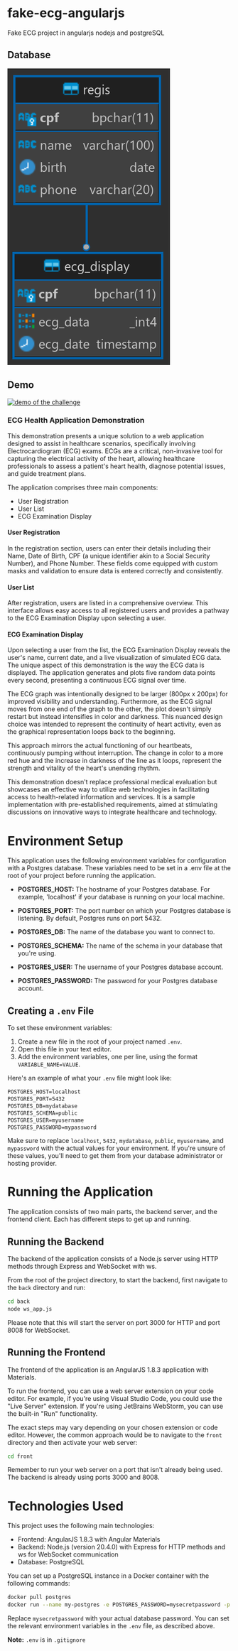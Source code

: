 # fake-ecg-angularjs
Fake ECG project in angularjs nodejs and postgreSQL


## Database
![ecg_db](ecg_db.png)


## Demo
[![demo of the challenge](ecg_thumbnail.gif)](https://drive.google.com/file/d/1_878roeU_hJPNIUDepr8CehWXfrg0Y57/preview)

### ECG Health Application Demonstration

This demonstration presents a unique solution to a web application designed to assist in healthcare scenarios, specifically involving Electrocardiogram (ECG) exams. ECGs are a critical, non-invasive tool for capturing the electrical activity of the heart, allowing healthcare professionals to assess a patient's heart health, diagnose potential issues, and guide treatment plans.

The application comprises three main components:

- User Registration
- User List
- ECG Examination Display

#### User Registration
In the registration section, users can enter their details including their Name, Date of Birth, CPF (a unique identifier akin to a Social Security Number), and Phone Number. These fields come equipped with custom masks and validation to ensure data is entered correctly and consistently.

#### User List
After registration, users are listed in a comprehensive overview. This interface allows easy access to all registered users and provides a pathway to the ECG Examination Display upon selecting a user.

#### ECG Examination Display
Upon selecting a user from the list, the ECG Examination Display reveals the user's name, current date, and a live visualization of simulated ECG data. The unique aspect of this demonstration is the way the ECG data is displayed. The application generates and plots five random data points every second, presenting a continuous ECG signal over time.

The ECG graph was intentionally designed to be larger (800px x 200px) for improved visibility and understanding. Furthermore, as the ECG signal moves from one end of the graph to the other, the plot doesn't simply restart but instead intensifies in color and darkness. This nuanced design choice was intended to represent the continuity of heart activity, even as the graphical representation loops back to the beginning.

This approach mirrors the actual functioning of our heartbeats, continuously pumping without interruption. The change in color to a more red hue and the increase in darkness of the line as it loops, represent the strength and vitality of the heart's unending rhythm.

This demonstration doesn't replace professional medical evaluation but showcases an effective way to utilize web technologies in facilitating access to health-related information and services. It is a sample implementation with pre-established requirements, aimed at stimulating discussions on innovative ways to integrate healthcare and technology.


# Environment Setup

This application uses the following environment variables for configuration with a Postgres database. These variables need to be set in a .env file at the root of your project before running the application.

- **POSTGRES_HOST:** The hostname of your Postgres database. For example, 'localhost' if your database is running on your local machine.

- **POSTGRES_PORT:** The port number on which your Postgres database is listening. By default, Postgres runs on port 5432.

- **POSTGRES_DB:** The name of the database you want to connect to.

- **POSTGRES_SCHEMA:** The name of the schema in your database that you're using.

- **POSTGRES_USER:** The username of your Postgres database account.

- **POSTGRES_PASSWORD:** The password for your Postgres database account.

## Creating a `.env` File

To set these environment variables:

1. Create a new file in the root of your project named `.env`.
2. Open this file in your text editor.
3. Add the environment variables, one per line, using the format `VARIABLE_NAME=VALUE`.

Here's an example of what your `.env` file might look like:

```
POSTGRES_HOST=localhost
POSTGRES_PORT=5432
POSTGRES_DB=mydatabase
POSTGRES_SCHEMA=public
POSTGRES_USER=myusername
POSTGRES_PASSWORD=mypassword
```

Make sure to replace `localhost`, `5432`, `mydatabase`, `public`, `myusername`, and `mypassword` with the actual values for your environment. If you're unsure of these values, you'll need to get them from your database administrator or hosting provider.

# Running the Application

The application consists of two main parts, the backend server, and the frontend client. Each has different steps to get up and running.

## Running the Backend

The backend of the application consists of a Node.js server using HTTP methods through Express and WebSocket with ws.

From the root of the project directory, to start the backend, first navigate to the `back` directory and run:

```bash
cd back
node ws_app.js
```

Please note that this will start the server on port 3000 for HTTP and port 8008 for WebSocket.

## Running the Frontend

The frontend of the application is an AngularJS 1.8.3 application with Materials.

To run the frontend, you can use a web server extension on your code editor. For example, if you're using Visual Studio Code, you could use the "Live Server" extension. If you're using JetBrains WebStorm, you can use the built-in "Run" functionality.

The exact steps may vary depending on your chosen extension or code editor. However, the common approach would be to navigate to the `front` directory and then activate your web server:

```bash
cd front
```

Remember to run your web server on a port that isn't already being used. The backend is already using ports 3000 and 8008.

# Technologies Used

This project uses the following main technologies:

- Frontend: AngularJS 1.8.3 with Angular Materials
- Backend: Node.js (version 20.4.0) with Express for HTTP methods and ws for WebSocket communication
- Database: PostgreSQL

You can set up a PostgreSQL instance in a Docker container with the following commands:

```bash
docker pull postgres
docker run --name my-postgres -e POSTGRES_PASSWORD=mysecretpassword -p 5432:5432 -d postgres
```

Replace `mysecretpassword` with your actual database password. You can set the relevant environment variables in the `.env` file, as described above.

**Note:** `.env` is in `.gitignore`

